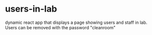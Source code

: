 # users-in-lab
dynamic react app that displays a page showing users and staff in lab. Users can be removed with the password "cleanroom"
